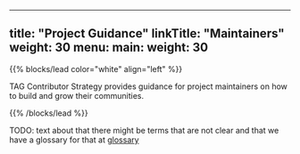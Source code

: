 
---
title: "Project Guidance"
linkTitle: "Maintainers"
weight: 30
menu:
  main:
    weight: 30
---


{{% blocks/lead color="white" align="left" %}}

TAG Contributor Strategy provides guidance for project maintainers on how to build and grow their communities.


{{% /blocks/lead %}}

TODO: text about that there might be terms that are not clear and that we have a glossary for that at [glossary](/about/glossary)
